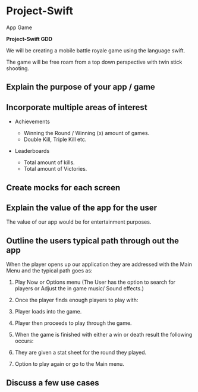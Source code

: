 # Project-Swift
App Game


__**Project-Swift GDD**__

We will be creating a mobile battle royale game using the language swift.

The game will be free roam from a top down perspective with twin stick shooting.

##  Explain the purpose of your app / game


##  Incorporate multiple areas of interest 

* Achievements
  * Winning the Round / Winning (x) amount of games.
  * Double Kill, Triple Kill etc.
  
* Leaderboards
  * Total amount of kills.
  * Total amount of Victories.

##  Create mocks for each screen 

## Explain the value of the app for the user 
The value of our app would be for entertainment purposes.

##  Outline the users typical path through out the app 
When the player opens up our application they are addressed with the Main Menu and the typical path goes as:

1. Play Now or Options menu
(The User has the option to search for players or Adjust the in game music/ Sound effects.)

1. Once the player finds enough players to play with:  
1. Player loads into the game.
1. Player then proceeds to play through the game.
1. When the game is finished with either a win or death result the following occurs:
1. They are given a stat sheet for the round they played.
1. Option to play again or go to the Main menu.
 


##  Discuss a few use cases 

